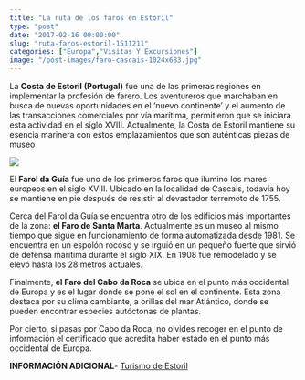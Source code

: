 ```yaml
---
title: "La ruta de los faros en Estoril"
type: "post"
date: "2017-02-16 00:00:00"
slug: "ruta-faros-estoril-1511211"
categories: ["Europa","Visitas Y Excursiones"]
image: "/post-images/faro-cascais-1024x683.jpg"
---
```


[](/wp-content/uploads/2012/02/4f43941eba7a5s215865.jpg)  
  
La **Costa de Estoril (Portugal)** fue una de las primeras regiones en implementar la profesión de farero. Los aventureros que marchaban en busca de nuevas oportunidades en el ‘nuevo continente’ y el aumento de las transacciones comerciales por vía marítima, permitieron que se iniciara esta actividad en el siglo XVIII. Actualmente, la Costa de Estoril mantiene su esencia marinera con estos emplazamientos que son auténticas piezas de museo  
  
![](/post-images/faro-cascais-1024x683.jpg)  
  
El **Farol da Guía** fue uno de los primeros faros que iluminó los mares europeos en el siglo XVIII. Ubicado en la localidad de Cascais, todavía hoy se mantiene en pie después de resistir al devastador terremoto de 1755.  
  
Cerca del Farol da Guía se encuentra otro de los edificios más importantes de la zona: **el Faro de Santa Marta**. Actualmente es un museo al mismo tiempo que sigue en funcionamiento de forma automatizada desde 1981. Se encuentra en un espolón rocoso y se irguió en un pequeño fuerte que sirvió de defensa marítima durante el siglo XIX. En 1908 fue remodelado y se elevó hasta los 28 metros actuales.  
  
Finalmente, **el Faro del Cabo da Roca** se ubica en el punto más occidental de Europa y es el lugar donde se pone el sol en el continente. Esta zona destaca por su clima cambiante, a orillas del mar Atlántico, donde se pueden encontrar especies autóctonas de plantas.  
  
Por cierto, si pasas por Cabo da Roca, no olvides recoger en el punto de información el certificado que acredita haber estado en el punto más occidental de Europa.  
  
**INFORMACIÓN ADICIONAL**- [Turismo de Estoril](http://www.estoril-portugal.com)